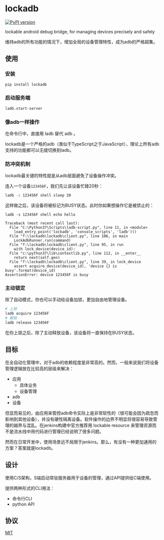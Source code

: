 # lockadb

[![PyPI version](https://badge.fury.io/py/lockadb.svg)](https://badge.fury.io/py/lockadb)

lockable android debug bridge, for managing devices precisely and safely

维持adb的所有功能的情况下，增加全局的设备管理特性，成为adb的严格超集。

## 使用

### 安装

```bash
pip install lockadb
```

### 启动服务端

```bash
ladb.start-server
```

### 像adb一样操作

在命令行中，直接用 ladb 替代 adb 。

lockadb是一个严格的adb（类似于TypeScript之于JavaScript），理论上所有adb支持的功能都可以无缝切换到ladb。

### 防冲突机制

lockadb最关键的特性就是从adb层面避免了设备操作冲突。

连入一个设备`123456F`，我们先让该设备忙碌20秒：

```bash
ladb -s 123456F shell sleep 20
```

这样做之后，该设备将被标记为BUSY状态。此时你如果想操作它是被禁止的：

```text
ladb -s 123456F shell echo hello

Traceback (most recent call last):
  File "C:\Python37\Scripts\ladb-script.py", line 11, in <module>
    load_entry_point('lockadb', 'console_scripts', 'ladb')()
  File "f:\lockadb\lockadb\client.py", line 106, in main
    LockAdbRunner.run(command)
  File "f:\lockadb\lockadb\client.py", line 95, in run
    with lock_device(device_id):
  File "c:\python37\lib\contextlib.py", line 112, in __enter__
    return next(self.gen)
  File "f:\lockadb\lockadb\client.py", line 39, in lock_device
    assert acquire_device(device_id), 'device {} is busy'.format(device_id)
AssertionError: device 123456F is busy
```

### 主动锁定

除了自动模式，你也可以手动给设备加锁，更加自由地管理设备。

```bash
# 上锁
ladb acquire 123456F
# 解锁
ladb release 123456F
```

在你上锁之后，除了主动释放设备，该设备将一直保持在BUSY状态。

## 目标

在全自动化管理中，对于adb的依赖程度是非常高的。然而，一般来说我们将设备管理逻辑放在比较高的层级来解决：

- 应用
    - 具体业务
    - 设备管理
- adb
- 设备

但显而易见的，由应用来管控adb命令实际上是非常软性的（很可能会因为疏忽而影响到其他设备），并没有硬性隔离设备。软件操作的边界不明显将很容易导致管理的越界与混乱。在jenkins构建中官方推荐用 lockable resource 来管理资源而不是流水线中用代码进行管理已经说明了很多问题。

然而在日常开发中，使用场景远不局限于jenkins。那么，有没有一种更加通用的方案？答案就是lockadb。

## 设计

使用C/S架构，S端启动常驻服务器用于设备的管理，通过API提供给C端使用。

提供两种形式的CLI用法：

- 命令行CLI
- python API

## 协议

[MIT](LICENSE)
